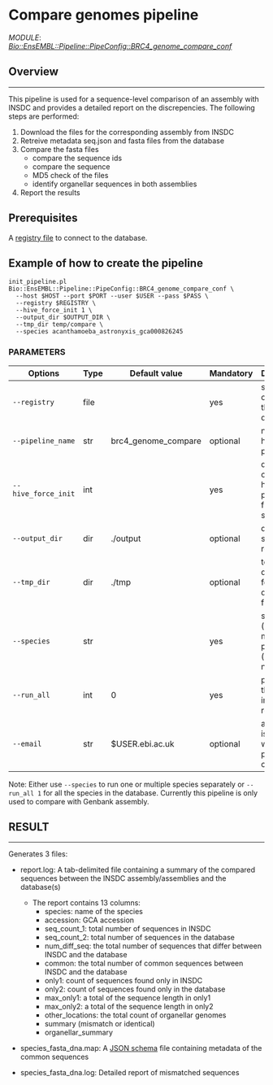# **Compare genomes pipeline**
*MODULE*: *[Bio::EnsEMBL::Pipeline::PipeConfig::BRC4_genome_compare_conf](https://github.com/Ensembl/ensembl-genomio/blob/main/src/perl/Bio/EnsEMBL/Pipeline/PipeConfig/BRC4_genome_compare_conf.pm)*

## **Overview**
-----
This pipeline is used for a sequence-level comparison of an assembly with INSDC and provides a detailed report on the discrepencies. The following steps are performed:

  1. Download the files for the corresponding assembly from INSDC
  2. Retreive metadata seq.json and fasta files from the database
  3. Compare the fasta files
       - compare the sequence ids
       - compare the sequence 
       - MD5 check of the files
       - identify organellar sequences in both assemblies
  4. Report the results

## **Prerequisites**
A [registry file](https://www.ensembl.org/info/docs/api/registry.html) to connect to the database.

## **Example of how to create the pipeline**
```
init_pipeline.pl Bio::EnsEMBL::Pipeline::PipeConfig::BRC4_genome_compare_conf \
  --host $HOST --port $PORT --user $USER --pass $PASS \
  --registry $REGISTRY \
  --hive_force_init 1 \
  --output_dir $OUTPUT_DIR \
  --tmp_dir temp/compare \
  --species acanthamoeba_astronyxis_gca000826245
```

### **PARAMETERS**
| Options | Type | Default value | Mandatory | Description |
| - | - |  - |  - | - |
| `--registry` | file |  | yes | service that connects to the database |
| `--pipeline_name` | str | brc4_genome_compare |   optional| name of the hive pipeline |
| `--hive_force_init` | int |  | yes | drop and create the hive pipeline from scratch | 
| `--output_dir`      | dir |   ./output                     | optional| directory to store the result | 
| `--tmp_dir`         | dir |   ./tmp                     | optional| temp directory for dowloaded files |
| `--species`         | str |                        | yes| species (one or muliple) to process (production name) |
| `--run_all`         | int |     0                   | yes| process all the species in the registry | 
| `--email`           | str |  $USER.ebi.ac.uk                     | optional| a summary is emailed when the pipeline is complete | 

Note:
Either use ```--species``` to run one or multiple species separately or ```--run_all 1``` for all the species in the database.
Currently this pipeline is only used to compare with Genbank assembly. 
## **RESULT**
---------------------------------------------------
Generates 3 files:
  - report.log: A tab-delimited file containing a summary of the compared sequences between the INSDC assembly/assemblies and the database(s)
    - The report contains 13 columns: 
      - species: name of the species 
      - accession: GCA accession
      - seq_count_1: total number of sequences in INSDC
      - seq_count_2: total number of sequences in the database
      - num_diff_seq: the total number of sequences that differ between INSDC and the database
      - common: the total number of common sequences between INSDC and the database
      - only1: count of sequences found only in INSDC
      - only2: count of sequences found only in the database
      - max_only1: a total of the sequence length in only1
      - max_only2: a total of the sequence length in only2
      - other_locations: the total count of organellar genomes 
      - summary (mismatch or identical)
      - organellar_summary
  
  - species_fasta_dna.map: A [JSON schema](https://github.com/Ensembl/ensembl-genomio/blob/main/src/python/ensembl/io/genomio/data/schemas/seq_region.json) file containing metadata of the common sequences
  - species_fasta_dna.log: Detailed report of mismatched sequences

